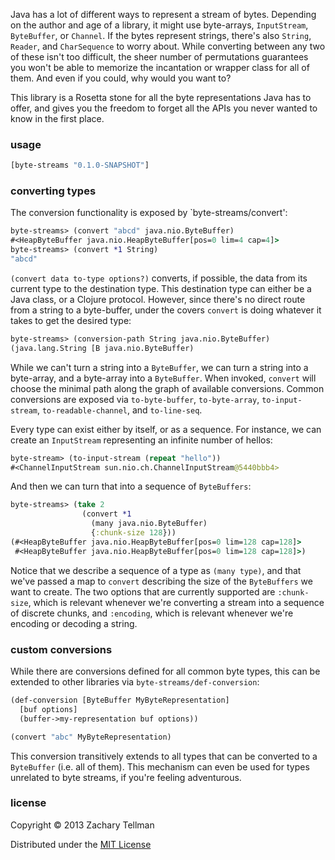 Java has a lot of different ways to represent a stream of bytes.  Depending on the author and age of a library, it might use byte-arrays, `InputStream`, `ByteBuffer`, or `Channel`.  If the bytes represent strings, there's also `String`, `Reader`, and `CharSequence` to worry about.  While converting between any two of these isn't too difficult, the sheer number of permutations guarantees you won't be able to memorize the incantation or wrapper class for all of them.  And even if you could, why would you want to?

This library is a Rosetta stone for all the byte representations Java has to offer, and gives you the freedom to forget all the APIs you never wanted to know in the first place.

### usage

```clj
[byte-streams "0.1.0-SNAPSHOT"]
```

### converting types

The conversion functionality is exposed by `byte-streams/convert':

```clj
byte-streams> (convert "abcd" java.nio.ByteBuffer)
#<HeapByteBuffer java.nio.HeapByteBuffer[pos=0 lim=4 cap=4]>
byte-streams> (convert *1 String)
"abcd"
```

`(convert data to-type options?)` converts, if possible, the data from its current type to the destination type.  This destination type can either be a Java class, or a Clojure protocol.  However, since there's no direct route from a string to a byte-buffer, under the covers `convert` is doing whatever it takes to get the desired type:

```clj
byte-streams> (conversion-path String java.nio.ByteBuffer)
(java.lang.String [B java.nio.ByteBuffer)
```

While we can't turn a string into a `ByteBuffer`, we can turn a string into a byte-array, and a byte-array into a `ByteBuffer`.  When invoked, `convert` will choose the minimal path along the graph of available conversions.  Common conversions are exposed via `to-byte-buffer`, `to-byte-array`, `to-input-stream`, `to-readable-channel`, and `to-line-seq`.  

Every type can exist either by itself, or as a sequence.  For instance, we can create an `InputStream` representing an infinite number of hellos:

```clj
byte-stream> (to-input-stream (repeat "hello"))
#<ChannelInputStream sun.nio.ch.ChannelInputStream@5440bbb4>
```

And then we can turn that into a sequence of `ByteBuffers`:

```clj
byte-streams> (take 2 
                (convert *1 
                  (many java.nio.ByteBuffer) 
                  {:chunk-size 128}))
(#<HeapByteBuffer java.nio.HeapByteBuffer[pos=0 lim=128 cap=128]> 
 #<HeapByteBuffer java.nio.HeapByteBuffer[pos=0 lim=128 cap=128]>)
```

Notice that we describe a sequence of a type as `(many type)`, and that we've passed a map to `convert` describing the size of the `ByteBuffers` we want to create.  The two options that are currently supported are `:chunk-size`, which is relevant whenever we're converting a stream into a sequence of discrete chunks, and `:encoding`, which is relevant whenever we're encoding or decoding a string.

### custom conversions

While there are conversions defined for all common byte types, this can be extended to other libraries via `byte-streams/def-conversion`:

```clj
(def-conversion [ByteBuffer MyByteRepresentation] 
  [buf options]
  (buffer->my-representation buf options))

(convert "abc" MyByteRepresentation)
```

This conversion transitively extends to all types that can be converted to a `ByteBuffer` (i.e. all of them).  This mechanism can even be used for types unrelated to byte streams, if you're feeling adventurous.

### license

Copyright © 2013 Zachary Tellman

Distributed under the [MIT License](http://opensource.org/licenses/MIT)
